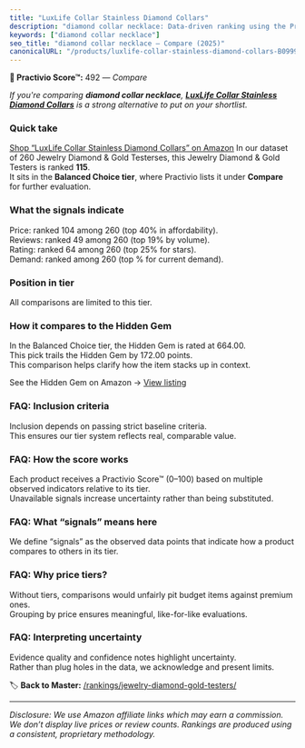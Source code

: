 ```yaml
---
title: "LuxLife Collar Stainless Diamond Collars"
description: "diamond collar necklace: Data-driven ranking using the Practivio Score™. Positioned by quality, value, demand, findability, momentum."
keywords: ["diamond collar necklace"]
seo_title: "diamond collar necklace — Compare (2025)"
canonicalURL: "/products/luxlife-collar-stainless-diamond-collars-B0999KCQ4V/"
---
```


**🛒 Practivio Score™:** 492 — _Compare_


*If you're comparing **diamond collar necklace**, **[LuxLife Collar Stainless Diamond Collars](https://www.amazon.com/dp/B0999KCQ4V?tag=practivio-20)** is a strong alternative to put on your shortlist.*
### Quick take
[Shop “LuxLife Collar Stainless Diamond Collars” on Amazon](https://www.amazon.com/dp/B0999KCQ4V?tag=practivio-20)
In our dataset of 260 Jewelry Diamond & Gold Testerses, this Jewelry Diamond & Gold Testers is ranked **115**.  
It sits in the **Balanced Choice tier**, where Practivio lists it under **Compare** for further evaluation.

### What the signals indicate
Price: ranked 104 among 260 (top 40% in affordability).  
Reviews: ranked 49 among 260 (top 19% by volume).  
Rating: ranked 64 among 260 (top 25% for stars).  
Demand: ranked  among 260 (top % for current demand).

### Position in tier
All comparisons are limited to this tier.

### How it compares to the Hidden Gem
In the Balanced Choice tier, the Hidden Gem is rated at 664.00.  
This pick trails the Hidden Gem by 172.00 points.  
This comparison helps clarify how the item stacks up in context.  

See the Hidden Gem on Amazon → [View listing](https://www.amazon.com/dp/B072JXQ9P5?tag=practivio-20)

### FAQ: Inclusion criteria
Inclusion depends on passing strict baseline criteria.  
This ensures our tier system reflects real, comparable value.

### FAQ: How the score works
Each product receives a Practivio Score™ (0–100) based on multiple observed indicators relative to its tier.  
Unavailable signals increase uncertainty rather than being substituted.

### FAQ: What “signals” means here
We define “signals” as the observed data points that indicate how a product compares to others in its tier.

### FAQ: Why price tiers?
Without tiers, comparisons would unfairly pit budget items against premium ones.  
Grouping by price ensures meaningful, like-for-like evaluations.

### FAQ: Interpreting uncertainty
Evidence quality and confidence notes highlight uncertainty.  
Rather than plug holes in the data, we acknowledge and present limits.

<!-- Missing template for Compare/CompareWithinPriceClass -->


🏷️ **Back to Master:** [/rankings/jewelry-diamond-gold-testers/](/rankings/jewelry-diamond-gold-testers/)

---
_Disclosure: We use Amazon affiliate links which may earn a commission. We don’t display live prices or review counts. Rankings are produced using a consistent, proprietary methodology._
